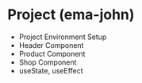 # Project (ema-john)

- Project Environment Setup
- Header Component
- Product Component
- Shop Component
- useState, useEffect
